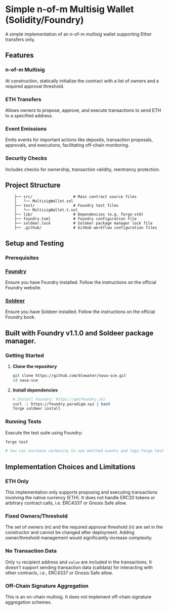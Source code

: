 # Simple n-of-m Multisig Wallet (Solidity/Foundry)

A simple implementation of an n-of-m multisig wallet supporting Ether transfers only.

## Features

### n-of-m Multisig 

At construction, statically initialize the contract with a list of owners and a required approval threshold.

### ETH Transfers 

Allows owners to propose, approve, and execute transactions to send ETH to a specified address.

### Event Emissions 

Emits events for important actions like deposits, transaction proposals, approvals, and executions, facilitating off-chain monitoring.

### Security Checks 

Includes checks for ownership, transaction validity, reentrancy protection.

## Project Structure

```
    ├── src/                  # Main contract source files
    │   └── MultisigWallet.sol
    ├── test/                 # Foundry test files
    │   └── MultisigWallet.t.sol
    ├── lib/                  # Dependencies (e.g. forge-std)
    ├── foundry.toml          # Foundry configuration file
    ├── soldeer.lock          # Soldeer package manager lock file
    ├── .github/              # GitHub workflow configuration files
```

## Setup and Testing

### Prerequisites

### [Foundry](https://getfoundry.sh/)
Ensure you have Foundry installed. Follow the instructions on the official Foundry website.

### [Soldeer](https://book.getfoundry.sh/projects/soldeer)
Ensure you have Soldeer installed. Follow the instructions on the official Foundry book.

## Built with Foundry v1.1.0 and Soldeer package manager.

### Getting Started

1.  **Clone the repository**
    ```bash
    git clone https://github.com/blewater/nava-sce.git
    cd nava-sce
    ```
2.  **Install dependencies**
    
    ```bash
    # Install Foundry: https://getfoundry.sh/
    curl -L https://foundry.paradigm.xyz | bash
    forge soldeer install
    ```

### Running Tests

Execute the test suite using Foundry:

```bash
forge test

# You can increase verbosity to see emitted events and logs:forge test -vvv
```

## Implementation Choices and Limitations
### ETH Only
This implementation only supports proposing and executing transactions involving the native currency (ETH). It does not handle ERC20 tokens or arbitrary contract calls, i.e. ERC4337 or Gnosis Safe allow.

### Fixed Owners/Threshold
The set of owners (m) and the required approval threshold (n) are set in the constructor and cannot be changed after deployment. Adding owner/threshold management would significantly increase complexity.

### No Transaction Data
Only `to` recipient address and `value` are included in the transactions. It doesn't support sending transaction data (calldata) for interacting with other contracts, i.e., ERC4337 or Gnosis Safe allow.
### Off-Chain Signature Aggregation
This is an on-chain multisig. It does not implement off-chain signature aggregation schemes.